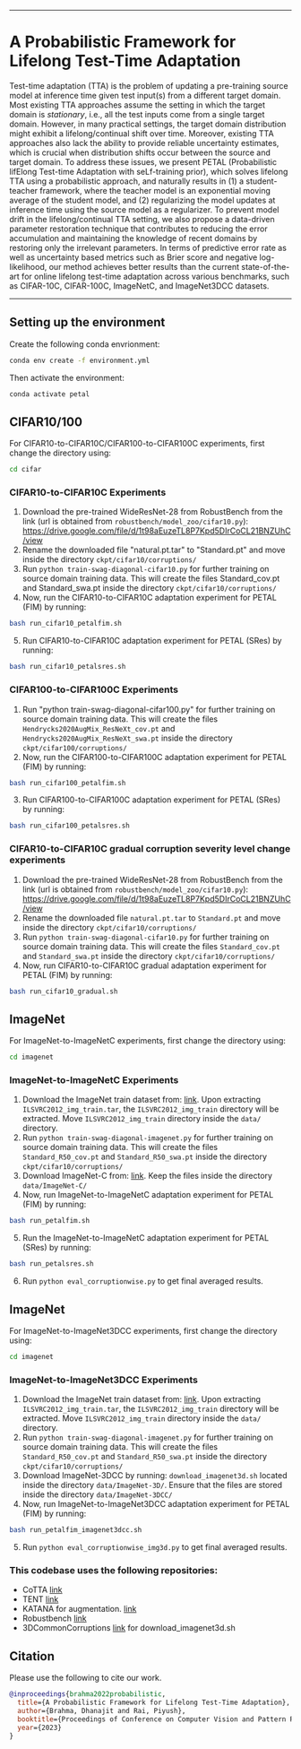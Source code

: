 ***
# A Probabilistic Framework for Lifelong Test-Time Adaptation
Test-time adaptation (TTA) is the problem of updating a pre-training source model at inference time given test input(s) from a different target domain. Most existing TTA approaches assume the setting in which the target domain is *stationary*, i.e., all the test inputs come from a single target domain. However, in many practical settings, the target domain distribution might exhibit a lifelong/continual shift over time. Moreover, existing TTA approaches also lack the ability to provide reliable uncertainty estimates, which is crucial when distribution shifts occur between the source and target domain. To address these issues, we present PETAL (Probabilistic lifElong Test-time Adaptation with seLf-training prior), which solves lifelong TTA using a probabilistic approach, and naturally results in (1) a student-teacher framework, where the teacher model is an exponential moving average of the student model, and (2) regularizing the model updates at inference time using the source model as a regularizer. To prevent model drift in the lifelong/continual TTA setting, we also propose a data-driven parameter restoration technique that contributes to reducing the error accumulation and maintaining the knowledge of recent domains by restoring only the irrelevant parameters.  In terms of predictive error rate as well as uncertainty based metrics such as Brier score and negative log-likelihood, our method achieves better results than the current state-of-the-art for online lifelong test-time adaptation across various benchmarks, such as CIFAR-10C, CIFAR-100C, ImageNetC, and ImageNet3DCC datasets.
***

## Setting up the environment
Create the following conda envrionment:
```bash
conda env create -f environment.yml
```
Then activate the environment:
```bash
conda activate petal
```

## CIFAR10/100
For CIFAR10-to-CIFAR10C/CIFAR100-to-CIFAR100C experiments, first change the directory using:
```bash
cd cifar
```

### CIFAR10-to-CIFAR10C Experiments
1. Download the pre-trained WideResNet-28 from RobustBench from the link (url is obtained from `robustbench/model_zoo/cifar10.py`):
https://drive.google.com/file/d/1t98aEuzeTL8P7Kpd5DIrCoCL21BNZUhC/view
2. Rename the downloaded file "natural.pt.tar" to "Standard.pt" and move inside the directory `ckpt/cifar10/corruptions/`
3. Run `python train-swag-diagonal-cifar10.py` for further training on source domain training data. This will create the files Standard_cov.pt and Standard_swa.pt inside the directory `ckpt/cifar10/corruptions/`
4. Now, run the CIFAR10-to-CIFAR10C adaptation experiment for PETAL (FIM) by running:
```bash
bash run_cifar10_petalfim.sh
```
5. Run CIFAR10-to-CIFAR10C adaptation experiment for PETAL (SRes) by running:
```bash
bash run_cifar10_petalsres.sh
```

### CIFAR100-to-CIFAR100C Experiments
1. Run "python train-swag-diagonal-cifar100.py" for further training on source domain training data. This will create the files `Hendrycks2020AugMix_ResNeXt_cov.pt` and `Hendrycks2020AugMix_ResNeXt_swa.pt` inside the directory `ckpt/cifar100/corruptions/`
2. Now, run the CIFAR100-to-CIFAR100C adaptation experiment for PETAL (FIM) by running:
```bash
bash run_cifar100_petalfim.sh
```
3. Run CIFAR100-to-CIFAR100C adaptation experiment for PETAL (SRes) by running:
```bash
bash run_cifar100_petalsres.sh
```

### CIFAR10-to-CIFAR10C gradual corruption severity level change experiments
1. Download the pre-trained WideResNet-28 from RobustBench from the link (url is obtained from `robustbench/model_zoo/cifar10.py`):
https://drive.google.com/file/d/1t98aEuzeTL8P7Kpd5DIrCoCL21BNZUhC/view
2. Rename the downloaded file `natural.pt.tar` to `Standard.pt` and move inside the directory `ckpt/cifar10/corruptions/`
3. Run `python train-swag-diagonal-cifar10.py` for further training on source domain training data. This will create the files `Standard_cov.pt` and `Standard_swa.pt` inside the directory `ckpt/cifar10/corruptions/`
4. Now, run CIFAR10-to-CIFAR10C gradual adaptation experiment for PETAL (FIM) by running:
```bash
bash run_cifar10_gradual.sh
```

## ImageNet
For ImageNet-to-ImageNetC experiments, first change the directory using: 
```bash
cd imagenet
```

### ImageNet-to-ImageNetC Experiments
1. Download the ImageNet train dataset from: [link](https://image-net.org/download.php). Upon extracting `ILSVRC2012_img_train.tar`, the `ILSVRC2012_img_train` directory will be extracted. Move `ILSVRC2012_img_train` directory inside the `data/` directory.
2. Run `python train-swag-diagonal-imagenet.py` for further training on source domain training data. This will create the files `Standard_R50_cov.pt` and `Standard_R50_swa.pt` inside the directory `ckpt/cifar10/corruptions/`
3. Download ImageNet-C from: [link](https://zenodo.org/record/2235448#.Yj2RO_co_mF). Keep the files inside the directory `data/ImageNet-C/`
4. Now, run ImageNet-to-ImageNetC adaptation experiment for PETAL (FIM) by running:
```bash
bash run_petalfim.sh
```
5. Run the ImageNet-to-ImageNetC adaptation experiment for PETAL (SRes) by running:
```bash
bash run_petalsres.sh
```
6. Run `python eval_corruptionwise.py` to get final averaged results.

## ImageNet
For ImageNet-to-ImageNet3DCC experiments, first change the directory using: 
```bash
cd imagenet
```

### ImageNet-to-ImageNet3DCC Experiments
1. Download the ImageNet train dataset from: [link](https://image-net.org/download.php). Upon extracting `ILSVRC2012_img_train.tar`, the `ILSVRC2012_img_train` directory will be extracted. Move `ILSVRC2012_img_train` directory inside the `data/` directory.
2. Run `python train-swag-diagonal-imagenet.py` for further training on source domain training data. This will create the files `Standard_R50_cov.pt` and `Standard_R50_swa.pt` inside the directory `ckpt/cifar10/corruptions/`
3. Download ImageNet-3DCC by running: `download_imagenet3d.sh` located inside the directory `data/ImageNet-3D/`. Ensure that the files are stored inside the directory `data/ImageNet-3DCC/`
4. Now, run ImageNet-to-ImageNet3DCC adaptation experiment for PETAL (FIM) by running:
```bash
bash run_petalfim_imagenet3dcc.sh
```
5. Run `python eval_corruptionwise_img3d.py` to get final averaged results.


### This codebase uses the following repositories:
+ CoTTA [link](https://github.com/qinenergy/cotta)
+ TENT [link](https://github.com/DequanWang/tent)
+ KATANA for augmentation. [link](https://github.com/giladcohen/KATANA) 
+ Robustbench [link](https://github.com/RobustBench/robustbench) 
+ 3DCommonCorruptions [link](https://github.com/EPFL-VILAB/3DCommonCorruptions) for download_imagenet3d.sh

## Citation
Please use the following to cite our work.
```bibtex
@inproceedings{brahma2022probabilistic,
  title={A Probabilistic Framework for Lifelong Test-Time Adaptation},
  author={Brahma, Dhanajit and Rai, Piyush},
  booktitle={Proceedings of Conference on Computer Vision and Pattern Recognition},
  year={2023}
}
```
